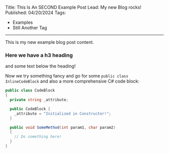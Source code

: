 Title: This Is An SECOND Example Post
Lead: My new Blog rocks!
Published: 04/20/2024
Tags:
  - Examples
  - Still Another Tag
---

This is my new example blog post content.

### Here we have a h3 heading
and some text below the heading!

Now we try something fancy and go for some `public class InlineCodeBlock` and also a more comprehensive C# code block:
```csharp
public class CodeBlock
{
  private string _attribute;

  public CodeBlock {
    _attribute = "Initialized in Constructor!";
  }

  public void SomeMethod(int param1, char param2)
  {
    // Do something here!
  }
}
```
